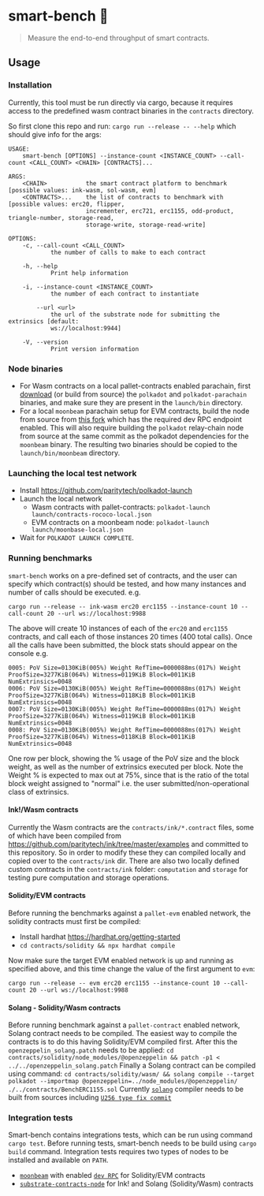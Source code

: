 # smart-bench :brain:

> Measure the end-to-end throughput of smart contracts.

## Usage

### Installation 

Currently, this tool must be run directly via cargo, because it requires access to the predefined wasm contract binaries in the `contracts` directory. 

So first clone this repo and run: `cargo run --release -- --help` which should give info for the args:

```
USAGE:
    smart-bench [OPTIONS] --instance-count <INSTANCE_COUNT> --call-count <CALL_COUNT> <CHAIN> [CONTRACTS]...

ARGS:
    <CHAIN>           the smart contract platform to benchmark [possible values: ink-wasm, sol-wasm, evm]
    <CONTRACTS>...    the list of contracts to benchmark with [possible values: erc20, flipper,
                      incrementer, erc721, erc1155, odd-product, triangle-number, storage-read,
                      storage-write, storage-read-write]

OPTIONS:
    -c, --call-count <CALL_COUNT>
            the number of calls to make to each contract

    -h, --help
            Print help information

    -i, --instance-count <INSTANCE_COUNT>
            the number of each contract to instantiate

        --url <url>
            the url of the substrate node for submitting the extrinsics [default:
            ws://localhost:9944]

    -V, --version
            Print version information

```

### Node binaries

- For Wasm contracts on a local pallet-contracts enabled parachain, first [download](./launch/download-bins.sh) (or build from source) the `polkadot` and `polkadot-parachain`
binaries, and make sure they are present in the `launch/bin` directory.
- For a local `moonbeam` parachain setup for EVM contracts, build the node from source from [this fork](https://github.com/ascjones/moonbeam) which has the required dev RPC endpoint enabled. This will also require building the `polkadot` relay-chain node from source at the same commit as the polkadot dependencies for the `moonbeam` binary. The resulting two binaries should be copied to the `launch/bin/moonbeam` directory.

### Launching the local test network

- Install https://github.com/paritytech/polkadot-launch
- Launch the local network
  - Wasm contracts with pallet-contracts: `polkadot-launch launch/contracts-rococo-local.json`
  - EVM contracts on a moonbeam node: `polkadot-launch launch/moonbase-local.json`
- Wait for `POLKADOT LAUNCH COMPLETE`.

### Running benchmarks

`smart-bench` works on a pre-defined set of contracts, and the user can specify which contract(s) should be tested, and how many instances and number of calls should be executed. e.g.

`cargo run --release -- ink-wasm erc20 erc1155 --instance-count 10 --call-count 20 --url ws://localhost:9988`

The above will create 10 instances of each of the `erc20` and `erc1155` contracts, and call each of those instances 20 times (400 total calls). Once all the calls have been submitted, the block stats should appear on the console e.g.

```
0005: PoV Size=0130KiB(005%) Weight RefTime=0000088ms(017%) Weight ProofSize=3277KiB(064%) Witness=0119KiB Block=0011KiB NumExtrinsics=0048
0006: PoV Size=0130KiB(005%) Weight RefTime=0000088ms(017%) Weight ProofSize=3277KiB(064%) Witness=0118KiB Block=0011KiB NumExtrinsics=0048
0007: PoV Size=0130KiB(005%) Weight RefTime=0000088ms(017%) Weight ProofSize=3277KiB(064%) Witness=0119KiB Block=0011KiB NumExtrinsics=0048
0008: PoV Size=0130KiB(005%) Weight RefTime=0000088ms(017%) Weight ProofSize=3277KiB(064%) Witness=0118KiB Block=0011KiB NumExtrinsics=0048
```
One row per block, showing the % usage of the PoV size and the block weight, as well as the number of extrinsics executed per block. Note the Weight % is expected to max out at 75%, since that is the ratio of the total block weight assigned to "normal" i.e. the user submitted/non-operational class of extrinsics.

#### Ink!/Wasm contracts

Currently the Wasm contracts are the `contracts/ink/*.contract` files, some of which have been compiled from https://github.com/paritytech/ink/tree/master/examples and committed to this repository. So in order to modify these they can compiled locally and copied over to the `contracts/ink` dir. There are also two locally defined custom contracts in the `contracts/ink` folder: `computation` and `storage` for testing pure computation and storage operations.

#### Solidity/EVM contracts

Before running the benchmarks against a `pallet-evm` enabled network, the solidity contracts must first be compiled:

- Install hardhat https://hardhat.org/getting-started
- `cd contracts/solidity && npx hardhat compile`

Now make sure the target EVM enabled network is up and running as specified above, and this time change the value of the first argument to `evm`:

`cargo run --release -- evm erc20 erc1155 --instance-count 10 --call-count 20 --url ws://localhost:9988`

#### Solang - Solidity/Wasm contracts

Before running benchmark against a `pallet-contract` enabled network, Solang contract needs to be compiled.
The easiest way to compile the contracts is to do this having Solidity/EVM compiled first.
After this the `openzeppelin_solang.patch` needs to be applied:
`cd contracts/solidity/node_modules/@openzeppelin && patch -p1 < ../../openzeppelin_solang.patch`
Finally a Solang contract can be compiled using command:
`cd contracts/solidity/wasm/ && solang compile --target polkadot --importmap @openzeppelin=../node_modules/@openzeppelin/   ./../contracts/BenchERC1155.sol`
Currently [`solang`](https://github.com/hyperledger/solang) compiler needs to be built from sources including [`U256 type fix commit`](https://github.com/smiasojed/solang/commit/467b25ab3d44884e643e3217ac16c56c5788dccc)


### Integration tests

Smart-bench contains integrations tests, which can be run using command `cargo test`.
Before running tests, smart-bench needs to be build using `cargo build` command.
Integration tests requires two types of nodes to be installed and available on `PATH`.
- [`moonbeam`](https://github.com/PureStake/moonbeam/) with enabled [`dev RPC`](https://github.com/paritytech/substrate-contracts-node/blob/539cf0271090f406cb3337e4d97680a6a63bcd2f/node/src/rpc.rs#L60) for Solidity/EVM contracts
- [`substrate-contracts-node`](https://github.com/paritytech/substrate-contracts-node/) for Ink! and Solang (Solidity/Wasm) contracts
